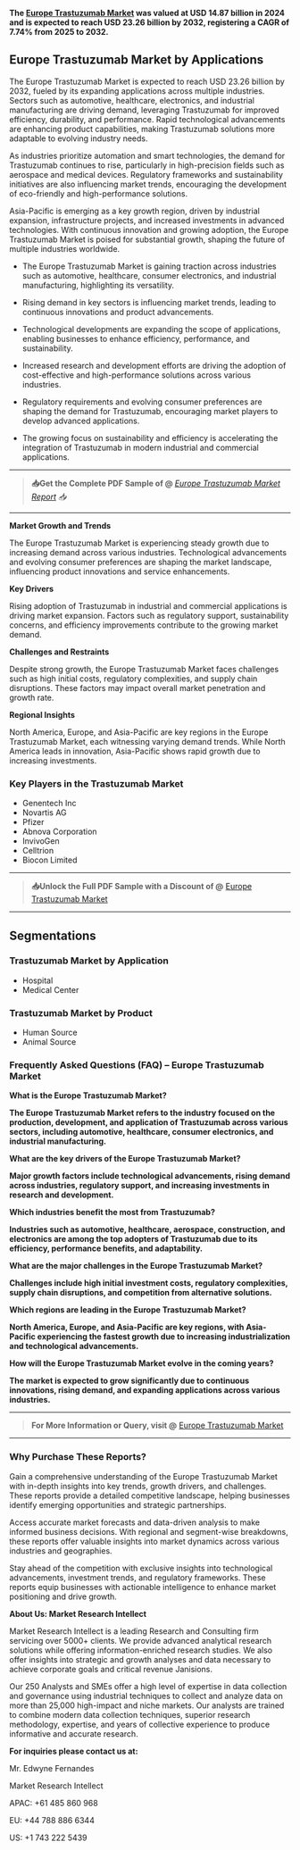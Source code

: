 <p><strong>The <a href="https://www.marketresearchintellect.com/download-sample/?rid=530390&amp;utm_source=Pulse-April-Europe&amp;utm_medium=852">Europe Trastuzumab Market</a> was valued at USD 14.87 billion in 2024 and is expected to reach USD 23.26 billion by 2032, registering a CAGR of 7.74% from 2025 to 2032.</strong></p><h2>Europe Trastuzumab Market by Applications&nbsp;</h2><p><p>The Europe Trastuzumab Market is expected to reach USD 23.26 billion by 2032, fueled by its expanding applications across multiple industries. Sectors such as automotive, healthcare, electronics, and industrial manufacturing are driving demand, leveraging Trastuzumab for improved efficiency, durability, and performance. Rapid technological advancements are enhancing product capabilities, making Trastuzumab solutions more adaptable to evolving industry needs.</p><p>As industries prioritize automation and smart technologies, the demand for Trastuzumab continues to rise, particularly in high-precision fields such as aerospace and medical devices. Regulatory frameworks and sustainability initiatives are also influencing market trends, encouraging the development of eco-friendly and high-performance solutions.</p><p>Asia-Pacific is emerging as a key growth region, driven by industrial expansion, infrastructure projects, and increased investments in advanced technologies. With continuous innovation and growing adoption, the Europe Trastuzumab Market is poised for substantial growth, shaping the future of multiple industries worldwide.</p></p><ul><li><p>The Europe Trastuzumab Market is gaining traction across industries such as automotive, healthcare, consumer electronics, and industrial manufacturing, highlighting its versatility.</p></li><li><p>Rising demand in key sectors is influencing market trends, leading to continuous innovations and product advancements.</p></li><li><p>Technological developments are expanding the scope of applications, enabling businesses to enhance efficiency, performance, and sustainability.</p></li><li><p>Increased research and development efforts are driving the adoption of cost-effective and high-performance solutions across various industries.</p></li><li><p>Regulatory requirements and evolving consumer preferences are shaping the demand for Trastuzumab, encouraging market players to develop advanced applications.</p></li><li><p>The growing focus on sustainability and efficiency is accelerating the integration of Trastuzumab in modern industrial and commercial applications.</p></li></ul><hr /><blockquote><p><strong><span class="font-[700]">📥Get the Complete PDF Sample of @ </span></strong><em><span class="font-[700]"><a href="https://www.marketresearchintellect.com/download-sample/?rid=530390&amp;utm_source=Pulse-April-Europe&amp;utm_medium=852" target="_blank" data-tracking-control-name="article-ssr-frontend-pulse_little-text-block" data-tracking-will-navigate="" data-test-link="">Europe Trastuzumab Market Report</a>&nbsp;📥</span></em></p></blockquote><hr /><p class="" data-start="77" data-end="360"><strong data-start="77" data-end="105">Market Growth and Trends</strong></p><p class="" data-start="77" data-end="360">The Europe Trastuzumab Market is experiencing steady growth due to increasing demand across various industries. Technological advancements and evolving consumer preferences are shaping the market landscape, influencing product innovations and service enhancements.</p><p class="" data-start="362" data-end="606"><strong data-start="362" data-end="377">Key Drivers</strong></p><p class="" data-start="362" data-end="606">Rising adoption of Trastuzumab in industrial and commercial applications is driving market expansion. Factors such as regulatory support, sustainability concerns, and efficiency improvements contribute to the growing market demand.</p><p class="" data-start="608" data-end="849"><strong data-start="608" data-end="637">Challenges and Restraints</strong></p><p class="" data-start="608" data-end="849">Despite strong growth, the Europe Trastuzumab Market faces challenges such as high initial costs, regulatory complexities, and supply chain disruptions. These factors may impact overall market penetration and growth rate.</p><p class="" data-start="851" data-end="1095"><strong data-start="851" data-end="872">Regional Insights</strong></p><p class="" data-start="851" data-end="1095">North America, Europe, and Asia-Pacific are key regions in the Europe Trastuzumab Market, each witnessing varying demand trends. While North America leads in innovation, Asia-Pacific shows rapid growth due to increasing investments.</p><p><h3>Key Players in the Trastuzumab Market </h3><ul><li>Genentech Inc</li><li>Novartis AG</li><li>Pfizer</li><li>Abnova Corporation</li><li>InvivoGen</li><li>Celltrion</li><li>Biocon Limited</li></ul></p><hr /><blockquote><p><strong>📥Unlock the Full PDF Sample with a Discount of @</strong> <a href="https://www.marketresearchintellect.com/ask-for-discount/?rid=530390&amp;utm_source=Pulse-April-Europe&amp;utm_medium=852">Europe Trastuzumab Market</a></p></blockquote><hr /><p><h2>Segmentations</h2><h3>Trastuzumab Market by Application</h3><ul><li>Hospital</li><li>Medical Center</li></ul><h3>Trastuzumab Market by Product</h3><ul><li>Human Source</li><li>Animal Source</li></ul></p><h3><strong>Frequently Asked Questions (FAQ) &ndash; Europe Trastuzumab Market</strong></h3><p><strong>What is the Europe Trastuzumab Market?</strong></p><p><strong>The Europe Trastuzumab Market refers to the industry focused on the production, development, and application of Trastuzumab across various sectors, including automotive, healthcare, consumer electronics, and industrial manufacturing.</strong></p><p><strong>What are the key drivers of the Europe Trastuzumab Market?</strong></p><p><strong>Major growth factors include technological advancements, rising demand across industries, regulatory support, and increasing investments in research and development.</strong></p><p><strong>Which industries benefit the most from Trastuzumab?</strong></p><p><strong>Industries such as automotive, healthcare, aerospace, construction, and electronics are among the top adopters of Trastuzumab due to its efficiency, performance benefits, and adaptability.</strong></p><p><strong>What are the major challenges in the Europe Trastuzumab Market?</strong></p><p><strong>Challenges include high initial investment costs, regulatory complexities, supply chain disruptions, and competition from alternative solutions.</strong></p><p><strong>Which regions are leading in the Europe Trastuzumab Market?</strong></p><p><strong>North America, Europe, and Asia-Pacific are key regions, with Asia-Pacific experiencing the fastest growth due to increasing industrialization and technological advancements.</strong></p><p><strong>How will the Europe Trastuzumab Market evolve in the coming years?</strong></p><p><strong>The market is expected to grow significantly due to continuous innovations, rising demand, and expanding applications across various industries.</strong></p><hr /><blockquote><p><span class="font-[700]"><strong>For More Information or Query, visit&nbsp;@</strong>&nbsp;</span><span class="font-[700]"><a href="https://www.marketresearchintellect.com/product/trastuzumab-market-size-and-forecast/?utm_source=Linkedin&utm_medium=852" target="_blank" data-tracking-control-name="article-ssr-frontend-pulse_little-text-block" data-tracking-will-navigate="" data-test-link="">Europe Trastuzumab Market</a></span></p></blockquote><hr /><h3><strong data-start="0" data-end="31">Why Purchase These Reports?</strong></h3><p class="" data-start="35" data-end="297">Gain a comprehensive understanding of the Europe Trastuzumab Market with in-depth insights into key trends, growth drivers, and challenges. These reports provide a detailed competitive landscape, helping businesses identify emerging opportunities and strategic partnerships.</p><p class="" data-start="299" data-end="540">Access accurate market forecasts and data-driven analysis to make informed business decisions. With regional and segment-wise breakdowns, these reports offer valuable insights into market dynamics across various industries and geographies.</p><p class="" data-start="542" data-end="784">Stay ahead of the competition with exclusive insights into technological advancements, investment trends, and regulatory frameworks. These reports equip businesses with actionable intelligence to enhance market positioning and drive growth.</p><p><strong><span class="font-[700]">About Us: Market Research Intellect</span></strong></p><p><span class="">Market Research Intellect is a leading Research and Consulting firm servicing over 5000+ clients. We provide advanced analytical research solutions while offering information-enriched research studies.&nbsp;</span>We also offer insights into strategic and growth analyses and data necessary to achieve corporate goals and critical revenue Janisions.</p><p><span class="">Our 250 Analysts and SMEs offer a high level of expertise in data collection and governance using industrial techniques to collect and analyze data on more than 25,000 high-impact and niche markets. Our analysts are trained to combine modern data collection techniques, superior research methodology, expertise, and years of collective experience to produce informative and accurate research.</span></p><p><strong>For inquiries please contact us at:</strong></p><p>Mr. Edwyne Fernandes</p><p>Market Research Intellect</p><p>APAC: +61 485 860 968</p><p>EU: +44 788 886 6344</p><p>US: +1 743 222 5439</p>